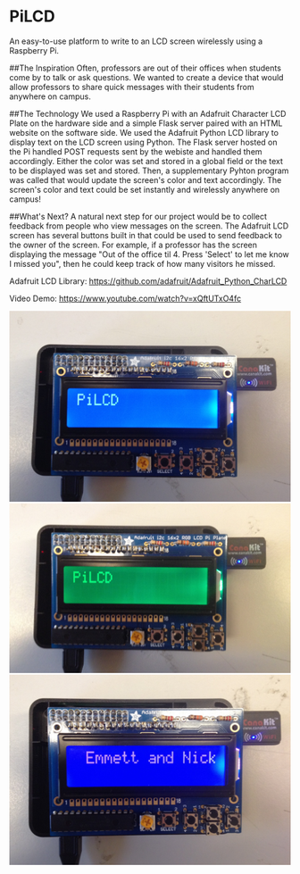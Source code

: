 # PiLCD
An easy-to-use platform to write to an LCD screen wirelessly using a Raspberry Pi.

##The Inspiration
Often, professors are out of their offices when students come by to talk or ask questions. We wanted to create a device that would allow professors to share quick messages with their students from anywhere on campus.

##The Technology
We used a Raspberry Pi with an Adafruit Character LCD Plate on the hardware side and a simple Flask server paired with an HTML website on the software side. We used the Adafruit Python LCD library to display text on the LCD screen using Python. The Flask server hosted on the Pi handled POST requests sent by the webiste and handled them accordingly. Either the color was set and stored in a global field or the text to be displayed was set and stored. Then, a supplementary Pyhton program was called that would update the screen's color and text accordingly. The screen's color and text could be set instantly and wirelessly anywhere on campus!

##What's Next?
A natural next step for our project would be to collect feedback from people who view messages on the screen. The Adafruit LCD screen has several buttons built in that could be used to send feedback to the owner of the screen. For example, if a professor has the screen displaying the message "Out of the office til 4. Press 'Select' to let me know I missed you", then he could keep track of how many visitors he missed. 

Adafruit LCD Library: https://github.com/adafruit/Adafruit_Python_CharLCD

Video Demo: https://www.youtube.com/watch?v=xQftUTxO4fc

![alt tag](https://raw.githubusercontent.com/emmettneyman/PiLCD/master/PiBlue.jpg)
![alt tag](https://raw.githubusercontent.com/emmettneyman/PiLCD/master/PiGreen.jpg)
![alt tag](https://raw.githubusercontent.com/emmettneyman/PiLCD/master/PiMagenta.jpg)

